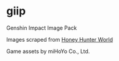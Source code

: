 # giip
Genshin Impact Image Pack

Images scraped from [Honey Hunter World](https://genshin.honeyhunterworld.com/?lang=EN)

Game assets by miHoYo Co., Ltd.
